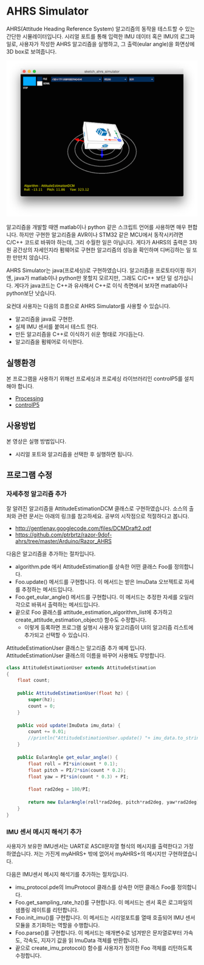 AHRS Simulator
====================

AHRS(Attitude Heading Reference System) 알고리즘의 동작을 테스트할 수 있는 간단한 시뮬레이터입니다. 시리얼 포트를 통해 입력한 IMU 데이터 혹은 IMU의 로그파일로, 사용자가 작성한  AHRS 알고리즘을 실행하고, 그 출력(eular angle)을 화면상에 3D box로 보여줍니다.  

![ScreenShot](images/ahrs_simulator_s.png)

알고리즘을 개발할 때엔 matlab이나 python 같은 스크립트 언어를 사용하면 매우 편합니다. 하지만 구현한 알고리즘을 AVR이나 STM32 같은 MCU에서 동작시키려면 C/C++ 코드로 바꿔야 하는데, 그리 수월한 일은 아닙니다. 게다가 AHRS의 출력은 3차원 공간상의 자세인지라 펌웨어로 구현한 알고리즘의 성능을 확인하며 디버깅하는 일 또한 만만치 않습니다. 

AHRS Simulator는 java(프로세싱)로 구현하였습니다. 알고리즘을 프로토타이핑 하기엔, java가 matlab이나 python만 못할지 모르지만, 그래도 C/C++ 보단 덜 성가십니다. 게다가 java코드는 C++과 유사해서 C++로 이식 측면에서 보자면 matlab이나 python보단 낫습니다. 

요컨대 사용자는 다음의 흐름으로 AHRS Simulator를 사용할 수 있습니다. 
* 알고리즘을 java로 구현한. 
* 실제 IMU 센서를 붙여서 테스트 한다.
* 만든 알고리즘을 C++로 이식하기 쉬운 형태로 가다듬는다. 
* 알고리즘을 펌웨어로 이식한다. 

## 실행환경 

본 프로그램을 사용하기 위해선 프로세싱과 프로세싱 라이브러리인 controlP5를 설치해야 합니다. 

* [Processing](https://processing.org)
* [controlP5](http://www.sojamo.de/libraries/controlP5/)

## 사용방법 

본 영상은 실행 방법입니다. 
* 시리얼 포트와 알고리즘을 선택한 후 실행하면 됩니다. 

## 프로그램 수정 

### 자세추정 알고리즘 추가

잘 알려진 알고리즘을 AttitudeEstimationDCM 클래스로 구현하였습니다. 소스의 출처와 관련 문서는 아래의 링크를 참고하세요. 공부의 시작점으로 적절하다고 봅니다.  
* http://gentlenav.googlecode.com/files/DCMDraft2.pdf
* https://github.com/ptrbrtz/razor-9dof-ahrs/tree/master/Arduino/Razor_AHRS

다음은 알고리즘을 추가하는 절차입니다. 

* algorithm.pde 에서 AttitudeEstimation를 상속한 어떤 클래스 Foo를 정의합니다. 
* Foo.update() 메서드를 구현합니다. 이 메서드는 받은 ImuData 오브젝트로 자세를 추정하는 메서드입니다. 
* Foo.get_eular_angle() 메서드를 구현합니다. 이 메서드는 추정한 자세를 오일러각으로 바꿔서 출력하는 메서드입니다. 
* 끝으로 Foo 클래스를 attitude_estimation_algorithm_list에 추가하고 create_attitude_estimation_object() 함수도 수정합니다. 
  * 이렇게 등록하면 프로그램 실행시 사용자 알고리즘이 UI의 알고리즘 리스트에 추가되고 선택할 수 있습니다.  

AttitudeEstimationUser 클래스는 알고리즘 추가 예제 입니다. AttitudeEstimationUser 클래스의 이름을 바꾸어 사용해도 무방합니다. 

```java
class AttitudeEstimationUser extends AttitudeEstimation
{
	float count;
	
	public AttitudeEstimationUser(float hz) {
		super(hz);
		count = 0;
	}
	
	public void update(ImuData imu_data) {
		count += 0.01;
		//println("AttitudeEstimationUser.update() "+ imu_data.to_string());
	}
	
	public EularAngle get_eular_angle() {
		float roll = PI*sin(count * 0.1);
		float pitch = PI/2*sin(count * 0.2);
		float yaw = PI*sin(count * 0.3) + PI;	
		
		float rad2deg = 180/PI;
		
		return new EularAngle(roll*rad2deg, pitch*rad2deg, yaw*rad2deg);
	}
}

```

### IMU 센서 메시지 해석기 추가 

사용자가 보유한 IMU센서는 UART로 ASCII문자열 형식의 메시지를 출력한다고 가정하였습니다. 저는 가진게 myAHRS+ 밖에 없어서 myAHRS+의 메시지만 구현하였습니다. 

다음은 IMU센서 메시지 해석기를 추가하는 절차입니다. 

* imu_protocol.pde의 ImuProtocol 클래스를 상속한 어떤 클래스 Foo를 정의합니다. 
* Foo.get_sampling_rate_hz()를 구현합니다. 이 메서드는 센서 혹은 로그파일의 샘플링 레이트를 리턴합니다. 
* Foo.init_imu()를 구현합니다. 이 메서드는 시리얼포트를 열때 호출되어 IMU 센서 모듈을 초기화하는 역할을 수행합니다. 
* Foo.parse()를 구현합니다. 이 메서드는 매개변수로 넘겨받은 문자열로부터 가속도, 각속도, 지자기 값을 읽 ImuData 객체를 반환합니다. 
* 끝으로 create_imu_protocol() 함수를 사용자가 정의한 Foo 객체를 리턴하도록 수정합니다. 

